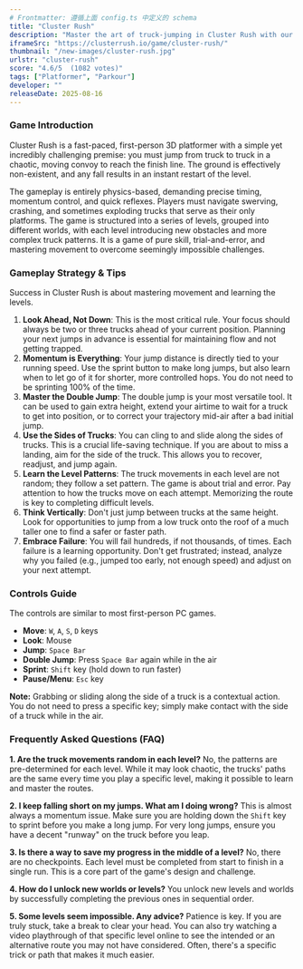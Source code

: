 ```yaml
---
# Frontmatter: 遵循上面 config.ts 中定义的 schema
title: "Cluster Rush"
description: "Master the art of truck-jumping in Cluster Rush with our detailed guide. Get gameplay strategies, controls, tips, and answers to common questions for this intense first-person platformer."
iframeSrc: "https://clusterrush.io/game/cluster-rush/"
thumbnail: "/new-images/cluster-rush.jpg"
urlstr: "cluster-rush"
score: "4.6/5  (1082 votes)"
tags: ["Platformer", "Parkour"]
developer: ""
releaseDate: 2025-08-16
---
```




### **Game Introduction**

Cluster Rush is a fast-paced, first-person 3D platformer with a simple yet incredibly challenging premise: you must jump from truck to truck in a chaotic, moving convoy to reach the finish line. The ground is effectively non-existent, and any fall results in an instant restart of the level.

The gameplay is entirely physics-based, demanding precise timing, momentum control, and quick reflexes. Players must navigate swerving, crashing, and sometimes exploding trucks that serve as their only platforms. The game is structured into a series of levels, grouped into different worlds, with each level introducing new obstacles and more complex truck patterns. It is a game of pure skill, trial-and-error, and mastering movement to overcome seemingly impossible challenges.

### **Gameplay Strategy & Tips**

Success in Cluster Rush is about mastering movement and learning the levels.

1.  **Look Ahead, Not Down**: This is the most critical rule. Your focus should always be two or three trucks ahead of your current position. Planning your next jumps in advance is essential for maintaining flow and not getting trapped.
2.  **Momentum is Everything**: Your jump distance is directly tied to your running speed. Use the sprint button to make long jumps, but also learn when to let go of it for shorter, more controlled hops. You do not need to be sprinting 100% of the time.
3.  **Master the Double Jump**: The double jump is your most versatile tool. It can be used to gain extra height, extend your airtime to wait for a truck to get into position, or to correct your trajectory mid-air after a bad initial jump.
4.  **Use the Sides of Trucks**: You can cling to and slide along the sides of trucks. This is a crucial life-saving technique. If you are about to miss a landing, aim for the side of the truck. This allows you to recover, readjust, and jump again.
5.  **Learn the Level Patterns**: The truck movements in each level are not random; they follow a set pattern. The game is about trial and error. Pay attention to how the trucks move on each attempt. Memorizing the route is key to completing difficult levels.
6.  **Think Vertically**: Don't just jump between trucks at the same height. Look for opportunities to jump from a low truck onto the roof of a much taller one to find a safer or faster path.
7.  **Embrace Failure**: You will fail hundreds, if not thousands, of times. Each failure is a learning opportunity. Don't get frustrated; instead, analyze why you failed (e.g., jumped too early, not enough speed) and adjust on your next attempt.

### **Controls Guide**

The controls are similar to most first-person PC games.

*   **Move**: `W`, `A`, `S`, `D` keys
*   **Look**: Mouse
*   **Jump**: `Space Bar`
*   **Double Jump**: Press `Space Bar` again while in the air
*   **Sprint**: `Shift` key (hold down to run faster)
*   **Pause/Menu**: `Esc` key

**Note:** Grabbing or sliding along the side of a truck is a contextual action. You do not need to press a specific key; simply make contact with the side of a truck while in the air.

### **Frequently Asked Questions (FAQ)**

**1. Are the truck movements random in each level?**
No, the patterns are pre-determined for each level. While it may look chaotic, the trucks' paths are the same every time you play a specific level, making it possible to learn and master the routes.

**2. I keep falling short on my jumps. What am I doing wrong?**
This is almost always a momentum issue. Make sure you are holding down the `Shift` key to sprint before you make a long jump. For very long jumps, ensure you have a decent "runway" on the truck before you leap.

**3. Is there a way to save my progress in the middle of a level?**
No, there are no checkpoints. Each level must be completed from start to finish in a single run. This is a core part of the game's design and challenge.

**4. How do I unlock new worlds or levels?**
You unlock new levels and worlds by successfully completing the previous ones in sequential order.

**5. Some levels seem impossible. Any advice?**
Patience is key. If you are truly stuck, take a break to clear your head. You can also try watching a video playthrough of that specific level online to see the intended or an alternative route you may not have considered. Often, there's a specific trick or path that makes it much easier.


